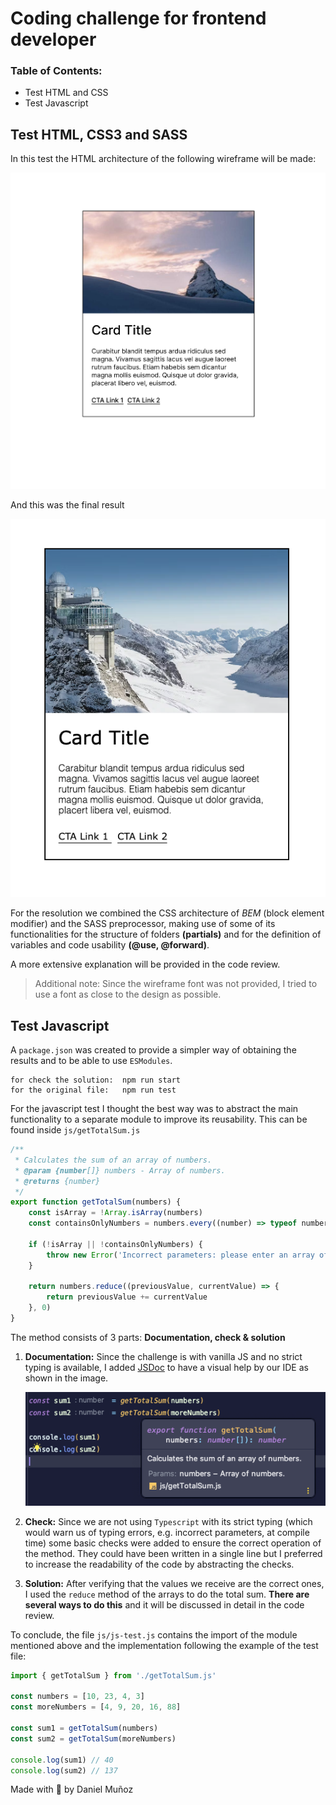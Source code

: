# Coding challenge for frontend developer

### Table of Contents:
- Test HTML and CSS
- Test Javascript

## Test HTML, CSS3 and SASS

In this test the HTML architecture of the following wireframe will be made:

![alt text](./card-wireframe.png)

And this was the final result

![alt text](./result.png)

For the resolution we combined the CSS architecture of *BEM* (block element modifier) and the SASS preprocessor, 
making use of some of its functionalities for the structure of folders **(partials)** and for the definition of variables 
and code usability **(@use, @forward)**.

A more extensive explanation will be provided in the code review.

> Additional note: Since the wireframe font was not provided, I tried to use a font as close to the design as possible.

## Test Javascript

A `package.json` was created to provide a simpler way of obtaining the results and to be able to use `ESModules`.
```
for check the solution:  npm run start
for the original file:   npm run test 
```

For the javascript test I thought the best way was to abstract the main functionality 
to a separate module to improve its reusability. This can be found inside `js/getTotalSum.js`

```javascript
/**
 * Calculates the sum of an array of numbers.
 * @param {number[]} numbers - Array of numbers.
 * @returns {number}
 */
export function getTotalSum(numbers) {
    const isArray = !Array.isArray(numbers)
    const containsOnlyNumbers = numbers.every((number) => typeof number === 'number')

    if (!isArray || !containsOnlyNumbers) {
        throw new Error('Incorrect parameters: please enter an array of numbers')
    }

    return numbers.reduce((previousValue, currentValue) => {
        return previousValue += currentValue
    }, 0)
}
```

The method consists of 3 parts: **Documentation, check & solution**
1. **Documentation:** Since the challenge is with vanilla JS and no strict typing is available, I added [JSDoc](https://jsdoc.app/) to have a visual help by our IDE as shown in the image.


   ![alt text](./ide_helpers.png)


2. **Check:** Since we are not using `Typescript` with its strict typing (which would warn us of typing errors, e.g. incorrect parameters, at compile time) some basic checks were added to ensure the correct operation of the method. They could have been written in a single line but I preferred to increase the readability of the code by abstracting the checks.


3. **Solution:** After verifying that the values we receive are the correct ones, I used the `reduce` method of the arrays to do the total sum. **There are several ways to do this** and it will be discussed in detail in the code review.

To conclude, the file `js/js-test.js` contains the import of the module mentioned above and the implementation following the example of the test file:

```javascript
import { getTotalSum } from './getTotalSum.js'

const numbers = [10, 23, 4, 3]
const moreNumbers = [4, 9, 20, 16, 88]

const sum1 = getTotalSum(numbers)
const sum2 = getTotalSum(moreNumbers)

console.log(sum1) // 40
console.log(sum2) // 137
```

Made with 💚 by Daniel Muñoz